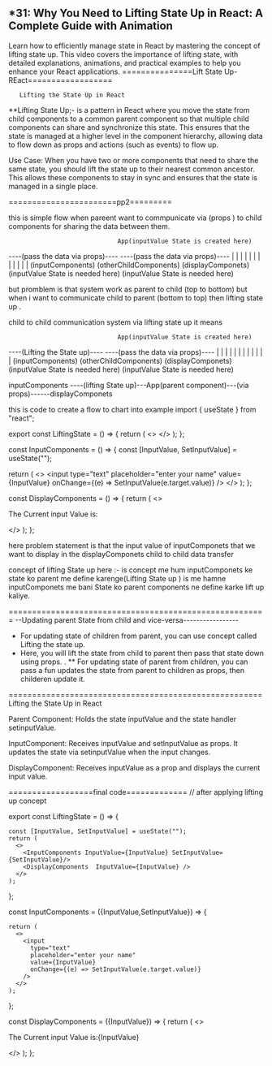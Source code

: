 *****31: Why You Need to Lifting State Up in React: A Complete Guide with Animation****
-----------------------------------------------
Learn how to efficiently manage state in React by mastering the concept of lifting state up. This video covers the importance of lifting state, with detailed explanations, animations, and practical examples to help you enhance your React applications.
===============Lift State Up-REact==================

       Lifting the State Up in React
**Lifting State Up;- is a pattern in React where you move the state from child components to a common parent component so that multiple child components can share and synchronize this state. This ensures that the state is managed at a higher level in the component hierarchy, allowing data to flow down as props and actions (such as events) to flow up.

Use Case:
When you have two or more components that need to share the same state, you should lift the state up to their nearest common ancestor. This allows these components to stay in sync and ensures that the state is managed in a single place.

=======================pp2=========

this is simple flow when pareent want to commpunicate via (props ) to child components for sharing the data between them.

                                  App(inputValue State is created here)
----(pass the data via props)----      ----(pass the data via props)----
|                                  |                                   |
|                                  |                                   |
|                                  |                                   |
|                                  |                                   |
(inputComponents)           (otherChildComponents)     (displayComponets)
(inputValue State is needed here)                 (inputValue State is needed here)

but promblem is that  system work as parent to child (top to bottom) but when i want to communicate child to parent (bottom to top) then lifting state up .

child to child communication system via lifting state up it means 

                                  App(inputValue State is created here)
----(Lifting the State up)----      ----(pass the data via props)----
|                                  |                                   |
|                                  |                                   |
|                                  |                                   |
|                                  |                                   |
(inputComponents)           (otherChildComponents)     (displayComponets)
(inputValue State is needed here)                 (inputValue State is needed here)


inputComponents ----(lifting State up)---App(parent component)---(via props)------displayComponets



this is code to create a flow to chart into example 
import { useState } from "react";

export const LiftingState = () => {
  return (
    <>
      <InputComponents />
      <DisplayComponents />
    </>
  );
};

const InputComponents = () => {
  const [InputValue, SetInputValue] = useState("");

  return (
    <>
      <input
        type="text"
        placeholder="enter your name"
        value={InputValue}
        onChange={(e) => SetInputValue(e.target.value)}
      />
    </>
  );
};

const DisplayComponents = () => {
  return (
    <>
      <p>The Current input Value is:</p>
    </>
  );
};


here problem statement is that the input value of inputComponets that we want to display in the displayComponets child to child data transfer


concept of lifting State up here :-
is concept me hum inputComponets ke state ko parent me define karenge(Lifting State up ) is me hamne inputComponets me bani State ko parent components ne define karke lift up kaliye.



  =======================================================
--Updating parent  State from child and vice-versa-----------------
* For updating state of children from parent, you can use concept called
Lifting the state up.
* Here, you will lift the state from child to parent then pass that state down using props. .
** For updating state of parent from children, you can pass a fun
updates the state from parent to children as props, then childeren
update it.

======================================================
        Lifting the State Up in React

Parent Component: Holds the state inputValue and the state handler setinputValue.

InputComponent: Receives inputValue and setlnputValue as props. It updates the state via setinputValue when the input changes.

DisplayComponent: Receives inputValue as a prop and displays the current input value. 

==================final code=============
// after applying lifting up concept

export const LiftingState = () => {

    const [InputValue, SetInputValue] = useState("");
    return (
      <>
        <InputComponents InputValue={InputValue} SetInputValue={SetInputValue}/>
        <DisplayComponents  InputValue={InputValue} />
      </>
    );
  };
  
  const InputComponents = ({InputValue,SetInputValue}) => {
    
  
    return (
      <>
        <input
          type="text"
          placeholder="enter your name"
          value={InputValue}
          onChange={(e) => SetInputValue(e.target.value)}
        />
      </>
    );
  };
  
  const DisplayComponents = ({InputValue}) => {
    return (
      <>
        <p>The Current input Value is:{InputValue}</p>
      </>
    );
  };



